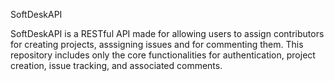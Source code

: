 SoftDeskAPI

SoftDeskAPI is a RESTful API made for allowing users to assign contributors for creating projects, asssigning issues and for commenting them. This repository includes only the core functionalities for authentication, project creation, issue tracking, and associated comments.
